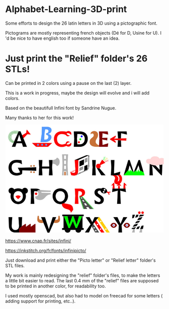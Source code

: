 # Alphabet-Learning-3D-print

Some efforts to design the 26 latin letters in 3D using a pictographic font.

Pictograms are mostly representing french objects (Dé for D, Usine for U). I 'd be nice to have english too if someone have an idea.

# Just print the "Relief" folder's 26 STLs!
Can be printed in 2 colors using a pause on the last (2) layer.



This is a work in progress, maybe the design will evolve and i will add colors.

Based on the beautifull Infini font by Sandrine Nugue.

Many thanks to her for this work!

![Sample ](/infini-font/infinipicto3.jpg)

https://www.cnap.fr/sites/infini/

https://inkstitch.org/fr/fonts/infinipicto/

Just download and print either the "Picto letter" or "Relief letter" folder's STL files.

My work is mainly redesigning the "relief" folder's files, to make the letters a little bit easier to read.
The last 0.4 mm of the "relief" files are supposed to be printed in another color, for readability too.

I used mostly openscad, but also had to model on freecad for some letters ( adding support for printing, etc..).
